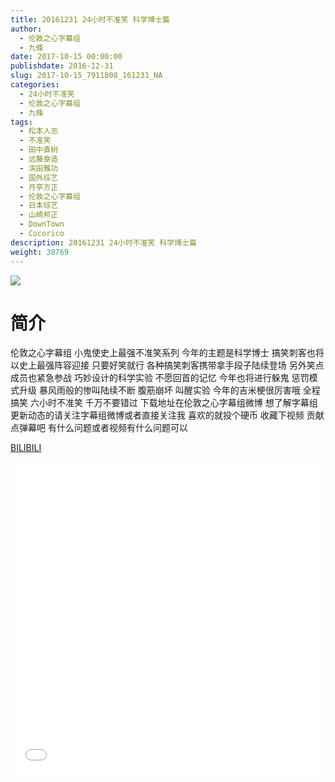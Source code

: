 ```yaml
---
title: 20161231 24小时不准笑 科学博士篇
author: 
  - 伦敦之心字幕组
  - 九條
date: 2017-10-15 00:00:00
publishdate: 2016-12-31
slug: 2017-10-15_7911808_161231_NA
categories: 
  - 24小时不准笑
  - 伦敦之心字幕组
  - 九條
tags: 
  - 松本人志
  - 不准笑
  - 田中直树
  - 远藤章造
  - 滨田雅功
  - 国外综艺
  - 月亭方正
  - 伦敦之心字幕组
  - 日本综艺
  - 山崎邦正
  - DownTown
  - Cocorico
description: 20161231 24小时不准笑 科学博士篇
weight: 38769
---
```


![](https://i.imgur.com/Bm5SHCE.jpg)

# 简介  
伦敦之心字幕组 小鬼使史上最强不准笑系列 今年的主题是科学博士 搞笑刺客也将以史上最强阵容迎接 只要好笑就行 各种搞笑刺客携带拿手段子陆续登场 另外笑点成员也紧急参战 巧妙设计的科学实验 不愿回首的记忆 今年也将进行躲鬼 惩罚模式升级 暴风雨般的惨叫陆续不断 腹筋崩坏 叫醒实验 今年的吉米梗很厉害哦 全程搞笑 六小时不准笑 千万不要错过 下载地址在伦敦之心字幕组微博 想了解字幕组更新动态的请关注字幕组微博或者直接关注我 喜欢的就投个硬币 收藏下视频 贡献点弹幕吧
有什么问题或者视频有什么问题可以

  [BILIBILI](https://www.bilibili.com/video/av7911808/)


  <iframe src="//www.bilibili.com/html/html5player.html?cid=12999299&aid=7911808" width="100%" height="500" frameborder="0" allowfullscreen="allowfullscreen"></iframe>
